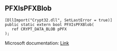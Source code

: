 ## PFXIsPFXBlob

```
[DllImport("Crypt32.dll", SetLastError = true)]
public static extern bool PFXIsPFXBlob(
   ref CRYPT_DATA_BLOB pPFX
);
```

Microsoft documentation: [Link](https://docs.microsoft.com/en-us/windows/win32/api/wincrypt/nf-wincrypt-pfxispfxblob)

